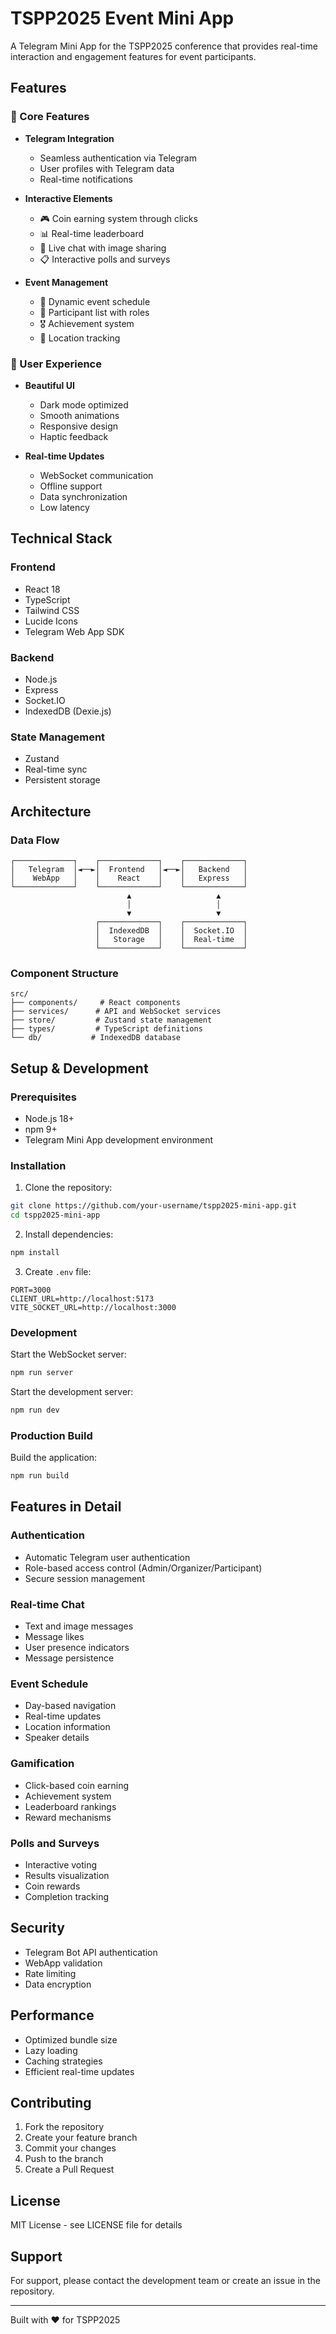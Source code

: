 # TSPP2025 Event Mini App

A Telegram Mini App for the TSPP2025 conference that provides real-time interaction and engagement features for event participants.

## Features

### 🎯 Core Features

- **Telegram Integration**
  - Seamless authentication via Telegram
  - User profiles with Telegram data
  - Real-time notifications

- **Interactive Elements**
  - 🎮 Coin earning system through clicks
  - 📊 Real-time leaderboard
  - 💬 Live chat with image sharing
  - 📋 Interactive polls and surveys

- **Event Management**
  - 📅 Dynamic event schedule
  - 👥 Participant list with roles
  - 🎖️ Achievement system
  - 📍 Location tracking

### 💫 User Experience

- **Beautiful UI**
  - Dark mode optimized
  - Smooth animations
  - Responsive design
  - Haptic feedback

- **Real-time Updates**
  - WebSocket communication
  - Offline support
  - Data synchronization
  - Low latency

## Technical Stack

### Frontend
- React 18
- TypeScript
- Tailwind CSS
- Lucide Icons
- Telegram Web App SDK

### Backend
- Node.js
- Express
- Socket.IO
- IndexedDB (Dexie.js)

### State Management
- Zustand
- Real-time sync
- Persistent storage

## Architecture

### Data Flow
```
┌─────────────┐    ┌─────────────┐    ┌─────────────┐
│   Telegram  │◄──►│  Frontend   │◄──►│   Backend   │
│    WebApp   │    │    React    │    │   Express   │
└─────────────┘    └─────────────┘    └─────────────┘
                          ▲                   ▲
                          │                   │
                          ▼                   ▼
                   ┌─────────────┐    ┌─────────────┐
                   │  IndexedDB  │    │  Socket.IO  │
                   │   Storage   │    │  Real-time  │
                   └─────────────┘    └─────────────┘
```

### Component Structure
```
src/
├── components/     # React components
├── services/      # API and WebSocket services
├── store/         # Zustand state management
├── types/         # TypeScript definitions
└── db/           # IndexedDB database
```

## Setup & Development

### Prerequisites
- Node.js 18+
- npm 9+
- Telegram Mini App development environment

### Installation

1. Clone the repository:
```bash
git clone https://github.com/your-username/tspp2025-mini-app.git
cd tspp2025-mini-app
```

2. Install dependencies:
```bash
npm install
```

3. Create `.env` file:
```env
PORT=3000
CLIENT_URL=http://localhost:5173
VITE_SOCKET_URL=http://localhost:3000
```

### Development

Start the WebSocket server:
```bash
npm run server
```

Start the development server:
```bash
npm run dev
```

### Production Build

Build the application:
```bash
npm run build
```

## Features in Detail

### Authentication
- Automatic Telegram user authentication
- Role-based access control (Admin/Organizer/Participant)
- Secure session management

### Real-time Chat
- Text and image messages
- Message likes
- User presence indicators
- Message persistence

### Event Schedule
- Day-based navigation
- Real-time updates
- Location information
- Speaker details

### Gamification
- Click-based coin earning
- Achievement system
- Leaderboard rankings
- Reward mechanisms

### Polls and Surveys
- Interactive voting
- Results visualization
- Coin rewards
- Completion tracking

## Security

- Telegram Bot API authentication
- WebApp validation
- Rate limiting
- Data encryption

## Performance

- Optimized bundle size
- Lazy loading
- Caching strategies
- Efficient real-time updates

## Contributing

1. Fork the repository
2. Create your feature branch
3. Commit your changes
4. Push to the branch
5. Create a Pull Request

## License

MIT License - see LICENSE file for details

## Support

For support, please contact the development team or create an issue in the repository.

---

Built with ❤️ for TSPP2025